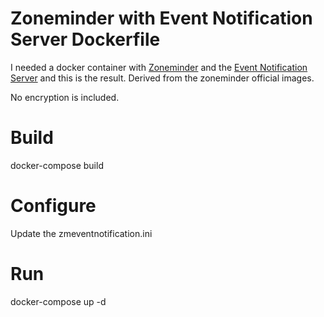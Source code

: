 # Zoneminder with Event Notification Server Dockerfile
I needed a docker container with [Zoneminder](https://github.com/ZoneMinder/zoneminder) and the [Event Notification Server](https://github.com/pliablepixels/zmeventnotification) and this is the result.  Derived from the zoneminder official images.

No encryption is included.

# Build
docker-compose build

# Configure
Update the zmeventnotification.ini

# Run
docker-compose up -d
